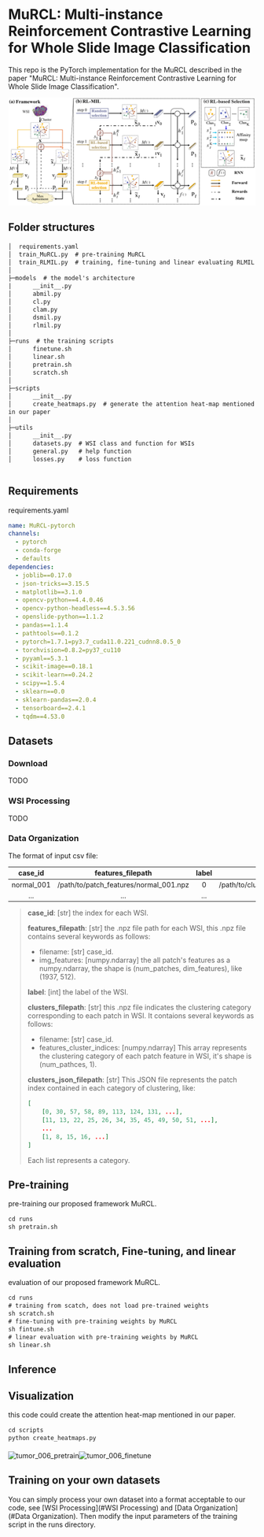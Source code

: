 # MuRCL: Multi-instance Reinforcement Contrastive Learning for Whole Slide Image Classification
This repo is the PyTorch implementation for the MuRCL described in the paper "MuRCL: Multi-instance Reinforcement Contrastive Learning for Whole Slide Image Classification". 

![fig2](figs/fig2.png)

## Folder structures

```
│  requirements.yaml
│  train_MuRCL.py  # pre-training MuRCL
│  train_RLMIL.py  # training, fine-tuning and linear evaluating RLMIL 
│          
├─models  # the model's architecture
|      __init__.py
│      abmil.py
│      cl.py
│      clam.py
│      dsmil.py
│      rlmil.py
│      
├─runs  # the training scripts 
│      finetune.sh
│      linear.sh
│      pretrain.sh
│      scratch.sh
│      
├─scripts
│      __init__.py
│      create_heatmaps.py  # generate the attention heat-map mentioned in our paper
│      
├─utils
│      __init__.py
│      datasets.py  # WSI class and function for WSIs
│      general.py   # help function
│      losses.py    # loss function
        
```

## Requirements

requirements.yaml

```yaml
name: MuRCL-pytorch
channels:
  - pytorch
  - conda-forge
  - defaults
dependencies:
  - joblib==0.17.0
  - json-tricks==3.15.5
  - matplotlib==3.1.0
  - opencv-python==4.4.0.46
  - opencv-python-headless==4.5.3.56
  - openslide-python==1.1.2
  - pandas==1.1.4
  - pathtools==0.1.2
  - pytorch=1.7.1=py3.7_cuda11.0.221_cudnn8.0.5_0
  - torchvision=0.8.2=py37_cu110
  - pyyaml==5.3.1
  - scikit-image==0.18.1
  - scikit-learn==0.24.2
  - scipy==1.5.4
  - sklearn==0.0
  - sklearn-pandas==2.0.4
  - tensorboard==2.4.1
  - tqdm==4.53.0

```

## Datasets

### Download

TODO

### WSI Processing

TODO

### Data Organization

The format of  input csv file:

|  case_id   |           features_filepath            | label |            clusters_filepath            |          clusters_json_filepath          |
| :--------: | :------------------------------------: | :---: | :-------------------------------------: | :--------------------------------------: |
| normal_001 | /path/to/patch_features/normal_001.npz |   0   | /path/to/cluster_indices/normal_001.npz | /path/to/cluster_indices/normal_001.json |
|    ...     |                  ...                   |  ...  |                   ...                   |                   ...                    |

> **case_id**: [str] the index for each WSI. 
>
> **features_filepath**: [str] the .npz file path for each WSI, this .npz file contains several keywords as follows: 
>
> - filename: [str] case_id. 
> - img_features: [numpy.ndarray] the all patch's features as a numpy.ndarray, the shape is (num_patches, dim_features), like (1937, 512). 
>
> **label**: [int] the label of the WSI. 
>
> **clusters_filepath**: [str] this .npz file indicates the clustering category corresponding to each patch in WSI. It contaions several keywords as follows:
>
> - filename: [str] case_id.
> - features_cluster_indices: [numpy.ndarray] This array represents the clustering category of each patch feature in WSI, it's shape is (num_pathces, 1). 
>
> **clusters_json_filepath**: [str] This JSON file represents the patch index contained in each category of clustering, like:
>
> ```json
> [
>     [0, 30, 57, 58, 89, 113, 124, 131, ...],
>     [11, 13, 22, 25, 26, 34, 35, 45, 49, 50, 51, ...],
>     ...
>     [1, 8, 15, 16, ...]
> ]
> ```
>
> Each list represents a category.

## Pre-training

pre-training our proposed framework MuRCL. 

```shell
cd runs
sh pretrain.sh
```

## Training from scratch, Fine-tuning, and linear evaluation

evaluation of our proposed framework MuRCL. 

```shell
cd runs
# training from scatch, does not load pre-trained weights
sh scratch.sh
# fine-tuning with pre-training weights by MuRCL
sh fintune.sh
# linear evaluation with pre-training weights by MuRCL
sh linear.sh
```

## Inference

## Visualization

this code could create the attention heat-map mentioned in our paper.

```shell
cd scripts
python create_heatmaps.py
```

<img src="/figs/tumor_006_pretrain.png" alt="tumor_006_pretrain" width="400" align="middle" /><img src="/figs/tumor_006_finetune.png" alt="tumor_006_finetune" width="400" align="middle" /> 



## Training on your own datasets

You can simply process your own dataset into a format acceptable to our code, see [WSI Processing](#WSI Processing) and [Data Organization](#Data Organization). Then modify the input parameters of the training script in the runs directory. 


